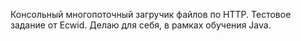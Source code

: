 Консольный многопоточный загручик файлов по HTTP.
Тестовое задание от Ecwid. Делаю для себя, в рамках обучения Java.
